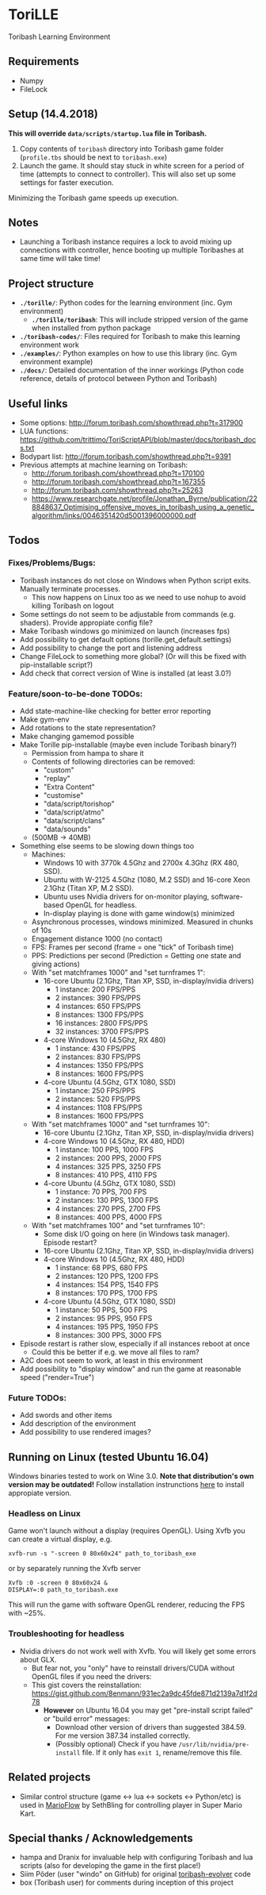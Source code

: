 # ToriLLE
Toribash Learning Environment

## Requirements
* Numpy
* FileLock

## Setup (14.4.2018)
**This will override `data/scripts/startup.lua` file in Toribash.**
1. Copy contents of `toribash` directory into Toribash game folder (`profile.tbs` should be next to `toribash.exe`)
2. Launch the game. It should stay stuck in white screen for a period of time (attempts to connect to controller).
   This will also set up some settings for faster execution.

Minimizing the Toribash game speeds up execution. 

## Notes
- Launching a Toribash instance requires a lock to avoid mixing up connections with controller,
hence booting up multiple Toribashes at same time will take time!

## Project structure
- **`./torille/`**: Python codes for the learning environment (inc. Gym environment)
  - **`./torille/toribash`**: This will include stripped version of the game when installed from python package
- **`./toribash-codes/`**: Files required for Toribash to make this learning environment work 
- **`./examples/`**: Python examples on how to use this library (inc. Gym environment example)
- **`./docs/`**: Detailed documentation of the inner workings (Python code reference, details of protocol between Python and Toribash)

## Useful links

* Some options: http://forum.toribash.com/showthread.php?t=317900
* LUA functions: https://github.com/trittimo/ToriScriptAPI/blob/master/docs/toribash_docs.txt
* Bodypart list: http://forum.toribash.com/showthread.php?t=9391
* Previous attempts at machine learning on Toribash: 
  * http://forum.toribash.com/showthread.php?t=170100
  * http://forum.toribash.com/showthread.php?t=167355
  * http://forum.toribash.com/showthread.php?t=25263
  * https://www.researchgate.net/profile/Jonathan_Byrne/publication/228848637_Optimising_offensive_moves_in_toribash_using_a_genetic_algorithm/links/0046351420d5001396000000.pdf

## Todos
### Fixes/Problems/Bugs:

- Toribash instances do not close on Windows when Python script exits. Manually terminate processes.
    - This now happens on Linux too as we need to use nohup to avoid killing Toribash on logout
- Some settings do not seem to be adjustable from commands (e.g. shaders). Provide appropiate config file?
- Make Toribash windows go minimized on launch (increases fps)
- Add possibility to get default options (torille.get_default.settings)
- Add possibility to change the port and listening address
- Change FileLock to something more global? (Or will this be fixed with pip-installable script?)
- Add check that correct version of Wine is installed (at least 3.0?)

### Feature/soon-to-be-done TODOs:

- Add state-machine-like checking for better error reporting
- Make gym-env
- Add rotations to the state representation?
- Make changing gamemod possible
- Make Torille pip-installable (maybe even include Toribash binary?)
    - Permission from hampa to share it
    - Contents of following directories can be removed:
        - "custom"
        - "replay"
        - "Extra Content"
        - "customise"
        - "data/script/torishop"
        - "data/script/atmo"
        - "data/script/clans"
        - "data/sounds"
    - (500MB -> 40MB)
- Something else seems to be slowing down things too
    - Machines: 
        - Windows 10 with 3770k 4.5Ghz and 2700x 4.3Ghz (RX 480, SSD). 
        - Ubuntu with W-2125 4.5Ghz (1080, M.2 SSD) and 16-core Xeon 2.1Ghz (Titan XP, M.2 SSD).
        - Ubuntu uses Nvidia drivers for on-monitor playing, software-based OpenGL for headless.
        - In-display playing is done with game window(s) minimized
    - Asynchronous processes, windows minimized. Measured in chunks of 10s
    - Engagement distance 1000 (no contact)
    - FPS: Frames per second (frame = one "tick" of Toribash time)
    - PPS: Predictions per second (Prediction = Getting one state and giving actions)
    - With "set matchframes 1000" and "set turnframes 1":
        - 16-core Ubuntu (2.1Ghz, Titan XP, SSD, in-display/nvidia drivers)
            - 1 instance:   200  FPS/PPS
            - 2 instances:  390  FPS/PPS
            - 4 instances:  650  FPS/PPS
            - 8 instances:  1300 FPS/PPS
            - 16 instances: 2800 FPS/PPS
            - 32 instances: 3700 FPS/PPS
        - 4-core Windows 10 (4.5Ghz, RX 480)
            - 1 instance:   430  FPS/PPS
            - 2 instances:  830  FPS/PPS
            - 4 instances:  1350 FPS/PPS
            - 8 instances:  1600 FPS/PPS
        - 4-core Ubuntu (4.5Ghz, GTX 1080, SSD)
            - 1 instance:   250  FPS/PPS
            - 2 instances:  520  FPS/PPS
            - 4 instances:  1108 FPS/PPS
            - 8 instances:  1600 FPS/PPS
    - With "set matchframes 1000" and "set turnframes 10":
        - 16-core Ubuntu (2.1Ghz, Titan XP, SSD, in-display/nvidia drivers)
        - 4-core Windows 10 (4.5Ghz, RX 480, HDD)
            - 1 instance:   100 PPS, 1000 FPS
            - 2 instances:  200 PPS, 2000 FPS
            - 4 instances:  325 PPS, 3250 FPS
            - 8 instances:  410 PPS, 4110 FPS
        - 4-core Ubuntu (4.5Ghz, GTX 1080, SSD)
            - 1 instance:   70  PPS, 700 FPS
            - 2 instances:  130 PPS, 1300 FPS
            - 4 instances:  270 PPS, 2700 FPS
            - 8 instances:  400 PPS, 4000 FPS
    - With "set matchframes 100" and "set turnframes 10":
        - Some disk I/O going on here (in Windows task manager). Episode restart?
        - 16-core Ubuntu (2.1Ghz, Titan XP, SSD, in-display/nvidia drivers)
        - 4-core Windows 10 (4.5Ghz, RX 480, HDD)
            - 1 instance:   68  PPS, 680  FPS
            - 2 instances:  120 PPS, 1200 FPS
            - 4 instances:  154 PPS, 1540 FPS
            - 8 instances:  170 PPS, 1700 FPS
        - 4-core Ubuntu (4.5Ghz, GTX 1080, SSD)
            - 1 instance:   50  PPS,  500 FPS
            - 2 instances:  95  PPS,  950 FPS
            - 4 instances:  195 PPS, 1950 FPS
            - 8 instances:  300 PPS, 3000 FPS
- Episode restart is rather slow, especially if all instances reboot at once
    - Could this be better if e.g. we move all files to ram?
- A2C does not seem to work, at least in this environment 
- Add possibility to "display window" and run the game at reasonable speed ("render=True")

### Future TODOs:
- Add swords and other items
- Add description of the environment
- Add possibility to use rendered images?

## Running on Linux (tested Ubuntu 16.04)
Windows binaries tested to work on Wine 3.0. **Note that distribution's own version may be outdated!**
Follow installation instrunctions [here](https://wiki.winehq.org/Download) to install appropiate version.

### Headless on Linux
Game won't launch without a display (requires OpenGL).
Using Xvfb you can create a virtual display, e.g.

`xvfb-run -s "-screen 0 80x60x24" path_to_toribash_exe`

or by separately running the Xvfb server

```
Xvfb :0 -screen 0 80x60x24 &
DISPLAY=:0 path_to_toribash.exe
```

This will run the game with software OpenGL renderer, reducing the FPS with ~25%.

### Troubleshooting for headless
- Nvidia drivers do not work well with Xvfb. You will likely get some errors about GLX.
    - But fear not, you "only" have to reinstall drivers/CUDA without OpenGL files if you need the drivers:
    - This gist covers the reinstallation: https://gist.github.com/8enmann/931ec2a9dc45fde871d2139a7d1f2d78
        - **However** on Ubuntu 16.04 you may get "pre-install script failed" or "build error" messages:
            - Download other version of drivers than suggested 384.59. For me version 387.34 installed correctly.
            - (Possibly optional) Check if you have `/usr/lib/nvidia/pre-install` file. If it only has `exit 1`, rename/remove this file.

## Related projects

- Similar control structure (game <-> lua <-> sockets <-> Python/etc) is used in [MarioFlow](https://docs.google.com/document/d/1p4ZOtziLmhf0jPbZTTaFxSKdYqE91dYcTNqTVdd6es4) by SethBling for controlling player in Super Mario Kart.

## Special thanks / Acknowledgements
- hampa and Dranix for invaluable help with configuring Toribash and lua scripts (also for developing the game in the first place!)
- Siim Põder (user "windo" on GitHub) for original [toribash-evolver](https://github.com/windo/toribash-evolver) code
- box (Toribash user) for comments during inception of this project
